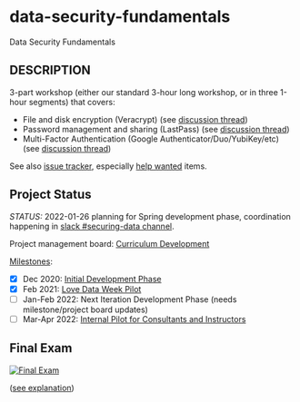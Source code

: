 # data-security-fundamentals
Data Security Fundamentals

## DESCRIPTION

3-part workshop (either our standard 3-hour long workshop, or in three 1-hour segments) that covers:
- File and disk encryption (Veracrypt) (see [discussion thread](https://github.com/dlab-berkeley/data-security-fundamentals/issues/9))
- Password management and sharing (LastPass) (see [discussion thread](https://github.com/dlab-berkeley/data-security-fundamentals/issues/10))
- Multi-Factor Authentication (Google Authenticator/Duo/YubiKey/etc) (see [discussion thread](https://github.com/dlab-berkeley/data-security-fundamentals/issues/11))

See also [issue tracker](https://github.com/dlab-berkeley/data-security-fundamentals/issues), especially [help wanted](https://github.com/dlab-berkeley/data-security-fundamentals/issues?q=is%3Aissue+is%3Aopen+label%3A%22help+wanted%22) items.

## Project Status

*STATUS:* 2022-01-26 planning for Spring development phase, coordination happening in [slack #securing-data channel](http://dlab-berkeley.slack.com/messages/securing-data).

Project management board: [Curriculum Development](https://github.com/dlab-berkeley/data-security-fundamentals/projects/1)

[Milestones](https://github.com/dlab-berkeley/data-security-fundamentals/milestones?direction=asc&sort=due_date&state=open):
- [X] Dec 2020: [Initial Development Phase](https://github.com/dlab-berkeley/data-security-fundamentals/milestone/1)
- [X] Feb 2021: [Love Data Week Pilot](https://github.com/dlab-berkeley/data-security-fundamentals/milestone/3)
- [ ] Jan-Feb 2022: Next Iteration Development Phase (needs milestone/project board updates)
- [ ] Mar-Apr 2022: [Internal Pilot for Consultants and Instructors](https://github.com/dlab-berkeley/data-security-fundamentals/milestone/2)

## Final Exam
[![Final Exam](https://www.explainxkcd.com/wiki/images/0/05/final_exam.png)](https://www.explainxkcd.com/wiki/index.php/2385:_Final_Exam)

([see explanation](https://www.explainxkcd.com/wiki/index.php/2385:_Final_Exam))
